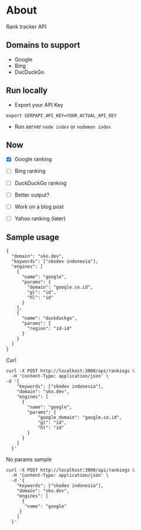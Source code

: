 # About
Rank tracker API

## Domains to support
- Google
- Bing
- DucDuckGo

## Run locally
- Export your API Key
```
export SERPAPI_API_KEY=YOUR_ACTUAL_API_KEY
```

- Run server `node index` or `nodemon index`

## Now
- [X] Google ranking
- [ ] Bing ranking
- [ ] DuckDuckGo ranking

- [ ] Better output?

- [ ] Work on a blog post
- [ ] Yahoo ranking (later)

## Sample usage

```  
{
  "domain": "sko.dev",
  "keywords": ["skodev indonesia"],
  "engines": [
    {
      "name": "google",
      "params": {
        "domain": "google.co.id",
        "gl": "id",
        "hl": "id"
      }
    },
    {
      "name": "duckduckgo",
      "params": {
        "region": "id-id"
      }
    }
  ]
}
```

Curl
```
curl -X POST http://localhost:3000/api/rankings \
  -H 'Content-Type: application/json' \
-d '{
    "keywords": ["skodev indonesia"],
    "domain": "sko.dev",
    "engines": [
      {
        "name": "google",
        "params": {
            "google_domain": "google.co.id",
            "gl": "id",
            "hl": "id"
        }
      }
    ]
  }'
```

No params sample
```
curl -X POST http://localhost:3000/api/rankings \
  -H 'Content-Type: application/json' \
  -d '{
    "keywords": ["skodev indonesia"],
    "domain": "sko.dev",
    "engines": [
      {
       "name": "google"
     }
    ]
  }'
```